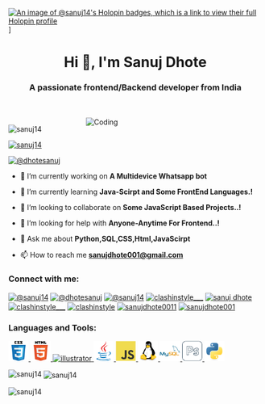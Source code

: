 [![An image of @sanuj14's Holopin badges, which is a link to view their full Holopin profile](https://holopin.me/sanuj14)](https://holopin.io/@sanuj14)]
<h1 align="center">Hi 👋, I'm Sanuj Dhote</h1>
<h3 align="center">A passionate frontend/Backend developer from India</h3>
<br></br>
<img align="right" alt="Coding" width="350" src="https://cdn.dribbble.com/users/1292677/screenshots/6139167/avento.gif">



<p align="left"> <img src="https://komarev.com/ghpvc/?username=sanuj14&label=Profile%20views&color=0e75b6&style=flat" alt="sanuj14" /> </p>

<p align="left"> <a href="https://github.com/ryo-ma/github-profile-trophy"><img src="https://github-profile-trophy.vercel.app/?username=sanuj14" alt="sanuj14" /></a> </p>

<p align="left"> <a href="https://twitter.com/@dhotesanuj" target="blank"><img src="https://img.shields.io/twitter/follow/@dhotesanuj?logo=twitter&style=for-the-badge" alt="@dhotesanuj" /></a> </p>

- 🔭 I’m currently working on **A Multidevice Whatsapp bot**

- 🌱 I’m currently learning **Java-Scirpt and Some FrontEnd Languages.!**

- 👯 I’m looking to collaborate on **Some JavaScript Based Projects..!**

- 🤝 I’m looking for help with **Anyone-Anytime For Frontend..!**

- 💬 Ask me about **Python,SQL,CSS,Html,JavaScirpt**

- 📫 How to reach me **sanujdhote001@gmail.com**

<h3 align="left">Connect with me:</h3>
<p align="left">
<a href="https://codepen.io/@sanuj14" target="blank"><img align="center" src="https://raw.githubusercontent.com/rahuldkjain/github-profile-readme-generator/master/src/images/icons/Social/codepen.svg" alt="@sanuj14" height="30" width="40" /></a>
<a href="https://twitter.com/@dhotesanuj" target="blank"><img align="center" src="https://raw.githubusercontent.com/rahuldkjain/github-profile-readme-generator/master/src/images/icons/Social/twitter.svg" alt="@dhotesanuj" height="30" width="40" /></a>
<a href="https://stackoverflow.com/users/@sanuj14" target="blank"><img align="center" src="https://raw.githubusercontent.com/rahuldkjain/github-profile-readme-generator/master/src/images/icons/Social/stack-overflow.svg" alt="@sanuj14" height="30" width="40" /></a>
<a href="https://codesandbox.com/clashinstyle___" target="blank"><img align="center" src="https://raw.githubusercontent.com/rahuldkjain/github-profile-readme-generator/master/src/images/icons/Social/codesandbox.svg" alt="clashinstyle___" height="30" width="40" /></a>
<a href="https://fb.com/sanuj dhote" target="blank"><img align="center" src="https://raw.githubusercontent.com/rahuldkjain/github-profile-readme-generator/master/src/images/icons/Social/facebook.svg" alt="sanuj dhote" height="30" width="40" /></a>
<a href="https://instagram.com/clashinstyle___" target="blank"><img align="center" src="https://raw.githubusercontent.com/rahuldkjain/github-profile-readme-generator/master/src/images/icons/Social/instagram.svg" alt="clashinstyle___" height="30" width="40" /></a>
<a href="https://www.youtube.com/c/clashinstyle" target="blank"><img align="center" src="https://raw.githubusercontent.com/rahuldkjain/github-profile-readme-generator/master/src/images/icons/Social/youtube.svg" alt="clashinstyle" height="30" width="40" /></a>
<a href="https://www.hackerrank.com/sanujdhote0011" target="blank"><img align="center" src="https://raw.githubusercontent.com/rahuldkjain/github-profile-readme-generator/master/src/images/icons/Social/hackerrank.svg" alt="sanujdhote0011" height="30" width="40" /></a>
<a href="https://www.leetcode.com/sanujdhote001" target="blank"><img align="center" src="https://raw.githubusercontent.com/rahuldkjain/github-profile-readme-generator/master/src/images/icons/Social/leet-code.svg" alt="sanujdhote001" height="30" width="40" /></a>
</p>

<h3 align="left">Languages and Tools:</h3>
<p align="left"> <a href="https://www.w3schools.com/css/" target="_blank" rel="noreferrer"> <img src="https://raw.githubusercontent.com/devicons/devicon/master/icons/css3/css3-original-wordmark.svg" alt="css3" width="40" height="40"/> </a> <a href="https://www.w3.org/html/" target="_blank" rel="noreferrer"> <img src="https://raw.githubusercontent.com/devicons/devicon/master/icons/html5/html5-original-wordmark.svg" alt="html5" width="40" height="40"/> </a> <a href="https://www.adobe.com/in/products/illustrator.html" target="_blank" rel="noreferrer"> <img src="https://www.vectorlogo.zone/logos/adobe_illustrator/adobe_illustrator-icon.svg" alt="illustrator" width="40" height="40"/> </a> <a href="https://www.java.com" target="_blank" rel="noreferrer"> <img src="https://raw.githubusercontent.com/devicons/devicon/master/icons/java/java-original.svg" alt="java" width="40" height="40"/> </a> <a href="https://developer.mozilla.org/en-US/docs/Web/JavaScript" target="_blank" rel="noreferrer"> <img src="https://raw.githubusercontent.com/devicons/devicon/master/icons/javascript/javascript-original.svg" alt="javascript" width="40" height="40"/> </a> <a href="https://www.linux.org/" target="_blank" rel="noreferrer"> <img src="https://raw.githubusercontent.com/devicons/devicon/master/icons/linux/linux-original.svg" alt="linux" width="40" height="40"/> </a> <a href="https://www.mysql.com/" target="_blank" rel="noreferrer"> <img src="https://raw.githubusercontent.com/devicons/devicon/master/icons/mysql/mysql-original-wordmark.svg" alt="mysql" width="40" height="40"/> </a> <a href="https://www.photoshop.com/en" target="_blank" rel="noreferrer"> <img src="https://raw.githubusercontent.com/devicons/devicon/master/icons/photoshop/photoshop-line.svg" alt="photoshop" width="40" height="40"/> </a> <a href="https://www.python.org" target="_blank" rel="noreferrer"> <img src="https://raw.githubusercontent.com/devicons/devicon/master/icons/python/python-original.svg" alt="python" width="40" height="40"/> </a> </p>

<p><img align="left" src="https://github-readme-stats.vercel.app/api/top-langs?username=sanuj14&show_icons=true&locale=en&layout=compact" alt="sanuj14" /></p>

<p>&nbsp;<img align="center" src="https://github-readme-stats.vercel.app/api?username=sanuj14&show_icons=true&locale=en" alt="sanuj14" /></p>

<p><img align="center" src="https://github-readme-streak-stats.herokuapp.com/?user=sanuj14&" alt="sanuj14" /></p>

